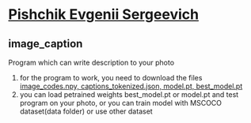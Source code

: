# [Pishchik Evgenii Sergeevich](https://github.com/Pe4enIks)
## image_caption
Program which can write description to your photo

1. for the program to work, you need to download the files [image_codes.npy, captions_tokenized.json, model.pt, best_model.pt](https://drive.google.com/file/d/190boqfL0xw1EB0aupobBjgq8rS7UYmOT/view?usp=sharing)
2. you can load petrained weights best_model.pt or model.pt and test program on your photo, or you can train model with MSCOCO dataset(data folder) or use other dataset
